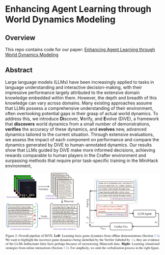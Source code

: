# Enhancing Agent Learning through World Dynamics Modeling

## Overview
This repo contains code for our paper: [Enhancing Agent Learning through World Dynamics Modeling](https://arxiv.org/abs/2407.17695) 

## Abstract
Large language models (LLMs) have been increasingly applied to tasks in language understanding and interactive decision-making, with their impressive performance largely attributed to the extensive domain knowledge embedded within them. However, the depth and breadth of this knowledge can vary across domains. Many existing approaches assume that LLMs possess a comprehensive understanding of their environment, often overlooking potential gaps in their grasp of actual world dynamics. To address this, we introduce **Di**scover, **V**erify, and **E**volve (DiVE), a framework that **discovers** world dynamics from a small number of demonstrations, **verifies** the accuracy of these dynamics, and **evolves** new, advanced dynamics tailored to the current situation. Through extensive evaluations, we assess the impact of each component on performance and compare the dynamics generated by DiVE to human-annotated dynamics. Our results show that LLMs guided by DiVE make more informed decisions, achieving rewards comparable to human players in the Crafter environment and surpassing methods that require prior task-specific training in the MiniHack environment,

<p align="center">
  <img width="800" src="assets/main_figure.png">
</p>
